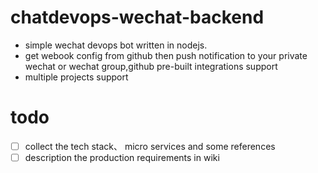 # chatdevops-wechat-backend
- simple wechat devops bot written in nodejs. 
- get webook config from github then push notification to your private wechat or wechat group,github pre-built integrations support
- multiple projects support

# todo
- [ ] collect the tech stack、 micro services and some references
- [ ] description the production requirements in wiki
